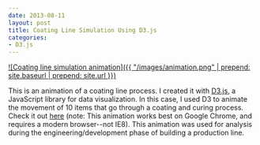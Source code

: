 ```yaml
---
date: 2013-08-11
layout: post
title: Coating Line Simulation Using D3.js
categories:
- D3.js
---
```


[![Coating line simulation animation]({{ "/images/animation.png" | prepend: site.baseurl | prepend: site.url }})](http://janmilosh.github.io/coating-animation)

This is an animation of a coating line process. I created it with [D3.js](http://d3.js), a JavaScript library for data visualization. In this case, I used D3 to animate the movement of 10 items that go through a coating and curing process. Check it out [here](http://janmilosh.github.io/coating-animation) (note: This animation works best on Google Chrome, and requires a modern browser--not IE8). This animation was used for analysis during the engineering/development phase of building a production line.

